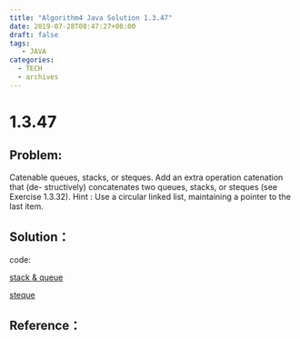 ```yaml
---
title: "Algorithm4 Java Solution 1.3.47"
date: 2019-07-28T08:47:27+08:00
draft: false
tags:
   - JAVA
categories:
  - TECH
  - archives
---
```



# 1.3.47

## Problem:

Catenable queues, stacks, or steques. Add an extra operation catenation that (de- structively) concatenates two queues, stacks, or steques (see Exercise 1.3.32). Hint : Use a circular linked list, maintaining a pointer to the last item.

## Solution：

code:

[stack & queue ](./Ex_1_3_47.java)

[steque](./Ex_1_3_47_2.java)

## Reference：


